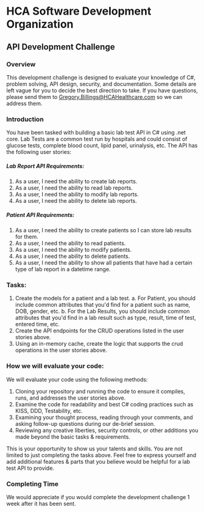 # HCA Software Development Organization 
## API Development Challenge

### Overview

This development challenge is designed to evaluate your knowledge of C#, problem solving, API design, security, and documentation. Some details are left vague for you to decide the best direction to take. If you have questions, please send them to Gregory.Billings@HCAHealthcare.com so we can address them.

### Introduction

You have been tasked with building a basic lab test API in C# using .net core. Lab Tests are a common test run by hospitals and could consist of glucose tests, complete blood count, lipid panel, urinalysis, etc. The API has the following user stories:

##### Lab Report API Requirements: 
1. As a user, I need the ability to create lab reports.
2. As a user, I need the ability to read lab reports.
3. As a user, I need the ability to modify lab reports.
4. As a user, I need the ability to delete lab reports.

##### Patient API Requirements: 
1. As a user, I need the ability to create patients so I can store lab results for them.
2. As a user, I need the ability to read patients.
3. As a user, I need the ability to modify patients.
4. As a user, I need the ability to delete patients.
5. As a user, I need the ability to show all patients that have had a certain type of lab report in a datetime range.

### Tasks:

1. Create the models for a patient and a lab test.
  a. For Patient, you should include common attributes that you'd find for a patient such as name, DOB, gender, etc.
  b. For the Lab Results, you should include common attributes that you'd find in a lab result such as type, result, time of test, entered time, etc.
2. Create the API endpoints for the CRUD operations listed in the user stories above.
3. Using an in-memory cache, create the logic that supports the crud operations in the user stories above.

### How we will evaluate your code:

We will evaluate your code using the following methods:

1. Cloning your repository and running the code to ensure it compiles, runs, and addresses the user stories above.
2. Examine the code for readability and best C# coding practices such as KISS, DDD, Testability, etc.
3. Examining your thought process, reading through your comments, and asking follow-up questions during our de-brief session.
4. Reviewing any creative liberties, security controls, or other additions you made beyond the basic tasks & requirements.

This is your opportunity to show us your talents and skills. You are not limited to just completing the tasks above. Feel free to express yourself and add additional features & parts that you believe would be helpful for a lab test API to provide.

### Completing Time

We would appreciate if you would complete the development challenge 1 week after it has been sent.
